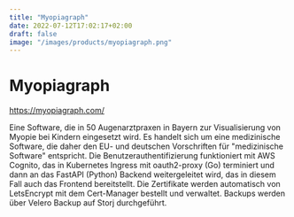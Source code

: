 ```yaml
---
title: "Myopiagraph"
date: 2022-07-12T17:02:17+02:00
draft: false
image: "/images/products/myopiagraph.png"
---
```

# Myopiagraph

https://myopiagraph.com/

Eine Software, die in 50 Augenarztpraxen in Bayern zur Visualisierung von Myopie bei Kindern eingesetzt wird. Es handelt sich um eine medizinische Software, die daher den EU- und deutschen Vorschriften für "medizinische Software" entspricht. 
Die Benutzerauthentifizierung funktioniert mit AWS Cognito, das in Kubernetes Ingress mit oauth2-proxy (Go) terminiert und dann an das FastAPI (Python) Backend weitergeleitet wird, das in diesem Fall auch das Frontend bereitstellt. Die Zertifikate werden automatisch von LetsEncrypt mit dem Cert-Manager bestellt und verwaltet. Backups werden über Velero Backup auf Storj durchgeführt.

